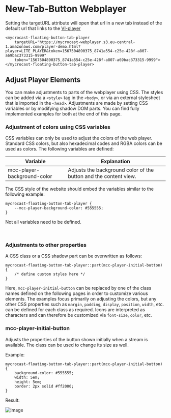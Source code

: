 # New-Tab-Button Webplayer
Setting the targetURL attribute will open that url in a new tab instead of the default url that links to the [VI-player](https://mycrocast.github.io/webplayer-documentation/vi)

```
<mycrocast-floating-button-tab-player
    targetURL="https://mycrocast-webplayer.s3.eu-central-1.amazonaws.com/player-demo.html?player=LITE_PLAYER&token=1567504890375_8741a554-c25e-428f-a807-a69bac373315-9999"
    token="1567504890375_8741a554-c25e-428f-a807-a69bac373315-9999">
</mycrocast-floating-button-tab-player>
```

## Adjust Player Elements
You can make adjustments to parts of the webplayer using CSS. The styles can be added via a ```<style>``` tag in the ```<body>```, or via an external stylesheet that is imported in the ```<head>```. Adjustments are made by setting CSS variables or by modifying shadow DOM parts. You can find fully implemented examples for both at the end of this page.

### Adjustment of colors using CSS variables

CSS variables can only be used to adjust the colors of the web player. Standard CSS colors, but also hexadecimal codes and RGBA colors can be used as colors. The following variables are defined:

|Variable|Explanation|
|----|----|
| mcc-player-background-color | Adjusts the background color of the button and the content view. |

The CSS style of the website should embed the variables similar to the following example:

```
mycrocast-floating-button-tab-player {
    --mcc-player-background-color: #555555;  
}
```  

Not all variables need to be defined.

&nbsp;

### Adjustments to other properties

A CSS class or a CSS shadow part can be overwritten as follows:

```
mycrocast-floating-button-tab-player::part(mcc-player-initial-button) {
    /* define custom styles here */
}
```
  
Here, ```mcc-player-initial-button``` can be replaced by one of the class names defined on the following pages in order to customize various elements. The examples focus primarily on adjusting the colors, but any other CSS properties such as ```margin```, ```padding```, ```display```, ```position```, ```width```, etc. can be defined for each class as required. Icons are interpreted as characters and can therefore be customized via ```font-size```, ```color```, etc.

### mcc-player-initial-button
Adjusts the properties of the button shown initially when a stream is available. The class can be used to change its size as well.

Example:
```
mycrocast-floating-button-tab-player::part(mcc-player-initial-button) {  
    background-color: #555555;
    width: 5em;
    height: 5em;
    border: 2px solid #ff2000;
}
```

Result:

![image](https://github.com/mycrocast/webplayer-documentation/assets/82024455/b977504c-eff1-46d1-a651-e4347f33ff8a)
&nbsp;
